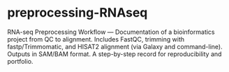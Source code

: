 # preprocessing-RNAseq
RNA-seq Preprocessing Workflow — Documentation of a bioinformatics project from QC to alignment. Includes FastQC, trimming with fastp/Trimmomatic, and HISAT2 alignment (via Galaxy and command-line). Outputs in SAM/BAM format. A step-by-step record for reproducibility and portfolio.
